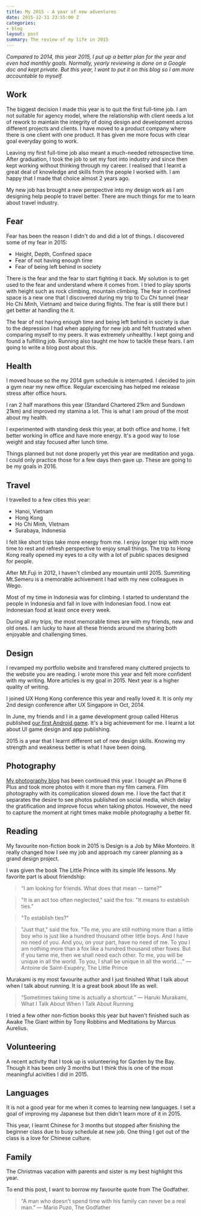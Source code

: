 ```yaml
---
title: My 2015 - A year of new adventures
date: 2015-12-31 23:55:00 Z
categories:
- blog
layout: post
summary: The review of my life in 2015
---
```


*Compared to 2014, this year 2015, I put up a better plan for the year and even had monthly goals. Normally, yearly reviewing is done on a Google doc and kept private. But this year, I want to put it on this blog so I am more accountable to myself.*

## Work

The biggest decision I made this year is to quit the first full-time job. I am not suitable for agency model, where the relationship with client needs a lot of rework to maintain the integrity of doing design and development across different projects and clients. I have moved to a product company where there is one client with one product. It has given me more focus with clear goal everyday going to work.

Leaving my first full-time job also meant a much-needed retrospective time. After graduation, I took the job to set my foot into industry and since then kept working without thinking through my career. I realised that I learnt a great deal of knowledge and skills from the people I worked with. I am happy that I made that choice almost 2 years ago. 

My new job has brought a new perspective into my design work as I am designing help people to travel better. There are much things for me to learn about travel industry.

## Fear

Fear has been the reason I didn't do and did a lot of things. I discovered some of my fear in 2015:

- Height, Depth, Confined space
- Fear of not having enough time
- Fear of being left behind in society

There is the fear and the fear to start fighting it back. My solution is to get used to the fear and understand where it comes from. I tried to play sports with height such as rock climbing, mountain climbing. The fear in confined space is a new one that I discovered during my trip to Cu Chi tunnel (near Ho Chi Minh, Vietnam) and twice during flights. The fear is still there but I get better at handling the it. 

The fear of not having enough time and being left behind in society is due to the depression I had when applying for new job and felt frustrated when comparing myself to my peers. It was extremely unhealthy. I kept going and found a fulfilling job. Running also taught me how to tackle these fears. I am going to write a blog post about this.

## Health

I moved house so the my 2014 gym schedule is interrupted. I decided to join a gym near my new office. Regular excercising has helped me release stress after office hours.

I ran 2 half marathons this year (Standard Chartered 21km and Sundown 21km) and improved my stamina a lot. This is what I am proud of the most about my health.

I experimented with standing desk this year, at both office and home. I felt better working in office and have more energy. It's a good way to lose weight and stay focused after lunch time.

Things planned but not done properly yet this year are meditation and yoga. I could only practice those for a few days then gave up. These are going to be my goals in 2016. 

## Travel

I travelled to a few cities this year:

- Hanoi, Vietnam
- Hong Kong
- Ho Chi Minh, VIetnam
- Surabaya, Indonesia

I felt like short trips take more energy from me. I enjoy longer trip with more time to rest and refresh perspective to enjoy small things. The trip to Hong Kong really opened my eyes to a city with a lot of public spaces designed for people.

After Mt.Fuji in 2012, I haven't climbed any mountain until 2015. Summiting Mt.Semeru is a memorable achivement I had with my new colleagues in Wego. 

Most of my time in Indonesia was for climbing. I started to understand the people in Indonesia and fall in love with Indonesian food. I now eat Indonesian food at least once every week. 

During all my trips, the most memorable times are with my friends, new and old ones. I am lucky to have all these friends around me sharing both enjoyable and challenging times.

## Design

I revamped my portfolio website and transfered many cluttered projects to the website you are reading. I wrote more this year and felt more confident with my writing. More articles is my goal in 2015. Next year is a higher quality of writing.

I joined UX Hong Kong conference this year and really loved it. It is only my 2nd design conference after UX Singapore in Oct, 2014. 

In June, my friends and I in a game development group called Hiterus published [our first Android game](http://ryanntt.com/projects/scindo-mobile-game-design/). It's a big achievement for me. I learnt a lot about UI game design and app publishing.

2015 is a year that I learnt different set of new design skills. Knowing my strength and weakness better is what I have been doing. 

## Photography

[My photography blog](http://chillingkat.com) has been continued this year. I bought an iPhone 6 Plus and took more photos with it more than my film camera. Film photography with its complication slowed down me. I love the fact that it separates the desire to see photos published on social media, which delay the gratification and improve focus when taking photos. However, the need to capture the moment at right times make mobile photography a better fit.

## Reading

My favourite non-fiction book in 2015 is Design is a Job by Mike Monteiro. It really changed how I see my job and approach my career planning as a grand design project.

I was given the book The Little Prince with its simple life lessons. My favorite part is about friendship:

>“I am looking for friends. What does that mean -- tame?"

>"It is an act too often neglected," said the fox. "It means to establish ties." 

>"To establish ties?" 

>"Just that," said the fox. "To me, you are still nothing more than a little boy who is just like a hundred thousand other little boys. And I have no need of you. And you, on your part, have no need of me. To you I am nothing more than a fox like a hundred thousand other foxes. But if you tame me, then we shall need each other. To me, you will be unique in all the world. To you, I shall be unique in all the world....” ― Antoine de Saint-Exupéry, The Little Prince

Murakami is my most favourite author and I just finished What I talk about when I talk about running. It is a great book about life as well.

>“Sometimes taking time is actually a shortcut.” ― Haruki Murakami, What I Talk About When I Talk About Running

I tried a few other non-fiction books this year but haven't finished such as Awake The Giant within by Tony Robbins and Meditations by Marcus Aurelius. 

## Volunteering

A recent activity that I took up is volunteering for Garden by the Bay. Though it has been only 3 months but I think this is one of the most meaningful acivities I did in 2015.

## Languages

It is not a good year for me when it comes to learning new languages. I set a goal of improving my Japanese but then didn't learn more of it in 2015.

This year, I learnt Chinese for 3 months but stopped after finishing the beginner class due to busy schedule at new job. One thing I got out of the class is a love for Chinese culture.

## Family

The Christmas vacation with parents and sister is my best highlight this year. 

To end this post, I want to borrow my favourite quote from The Godfather.

>“A man who doesn't spend time with his family can never be a real man.” ― Mario Puzo, The Godfather 
